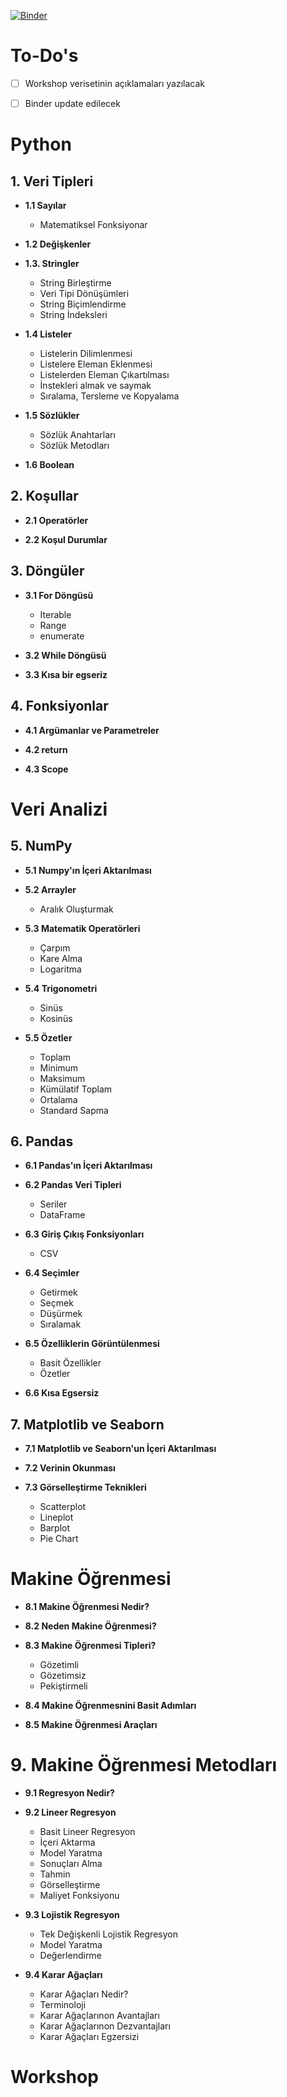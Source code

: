 [![Binder](https://mybinder.org/badge_logo.svg)](https://mybinder.org/v2/gh/ml-education/python-and-ml-education/HEAD)

# To-Do's
- [ ] Workshop verisetinin açıklamaları yazılacak
- [ ] Binder update edilecek


# Python

## 1. Veri Tipleri

- **1.1 Sayılar**
	- Matematiksel Fonksiyonar

- **1.2 Değişkenler**

- **1.3. Stringler**
	- String Birleştirme
	- Veri Tipi Dönüşümleri
	- String Biçimlendirme
	- String İndeksleri

- **1.4 Listeler**
	- Listelerin Dilimlenmesi
	- Listelere Eleman Eklenmesi
	- Listelerden Eleman Çıkartılması
	- İnstekleri almak ve saymak
	- Sıralama, Tersleme ve Kopyalama

- **1.5 Sözlükler**
	- Sözlük Anahtarları
	- Sözlük Metodları

- **1.6 Boolean**

## 2. Koşullar

- **2.1 Operatörler**

- **2.2 Koşul Durumlar**


## 3. Döngüler

- **3.1 For Döngüsü**
	- Iterable
	- Range
	- enumerate

- **3.2 While Döngüsü**

- **3.3 Kısa bir egseriz**


## 4. Fonksiyonlar

- **4.1 Argümanlar ve Parametreler**

- **4.2 return**

- **4.3 Scope**


# Veri Analizi

## 5. NumPy

- **5.1 Numpy'ın İçeri Aktarılması**

- **5.2 Arrayler**
	- Aralık Oluşturmak

- **5.3 Matematik Operatörleri**
	- Çarpım
	- Kare Alma
	- Logaritma

- **5.4 Trigonometri**
	- Sinüs
	- Kosinüs

- **5.5 Özetler**
	- Toplam
	- Minimum
	- Maksimum
	- Kümülatif Toplam
	- Ortalama
 	- Standard Sapma

## 6. Pandas

- **6.1 Pandas'ın İçeri Aktarılması**

- **6.2 Pandas Veri Tipleri**
	- Seriler
	- DataFrame

- **6.3 Giriş Çıkış Fonksiyonları**
 	- CSV

- **6.4 Seçimler**
	- Getirmek
	- Seçmek
	- Düşürmek
	- Sıralamak

- **6.5 Özelliklerin Görüntülenmesi**
	- Basit Özellikler
	- Özetler

- **6.6 Kısa Egsersiz**


## 7. Matplotlib ve Seaborn

- **7.1 Matplotlib ve Seaborn'un İçeri Aktarılması**

- **7.2 Verinin Okunması**

- **7.3 Görselleştirme Teknikleri**
	- Scatterplot
	- Lineplot
	- Barplot
	- Pie Chart


# Makine Öğrenmesi

- **8.1 Makine Öğrenmesi Nedir?**

- **8.2 Neden Makine Öğrenmesi?**

- **8.3 Makine Öğrenmesi Tipleri?**
	- Gözetimli
	- Gözetimsiz
	- Pekiştirmeli

- **8.4 Makine Öğrenmesnini Basit Adımları**

- **8.5 Makine Öğrenmesi Araçları**

# 9. Makine Öğrenmesi Metodları

- **9.1 Regresyon Nedir?**

- **9.2 Lineer Regresyon**
	- Basit Lineer Regresyon
	- İçeri Aktarma
	- Model Yaratma
    - Sonuçları Alma
    - Tahmin
    - Görselleştirme
    - Maliyet Fonksiyonu
    
- **9.3 Lojistik Regresyon**
	- Tek Değişkenli Lojistik Regresyon
	- Model Yaratma
    - Değerlendirme

- **9.4 Karar Ağaçları**
	- Karar Ağaçları Nedir?
	- Terminoloji
	- Karar Ağaçlarınon Avantajları
	- Karar Ağaçlarınon Dezvantajları
	- Karar Ağaçları Egzersizi


# Workshop




























